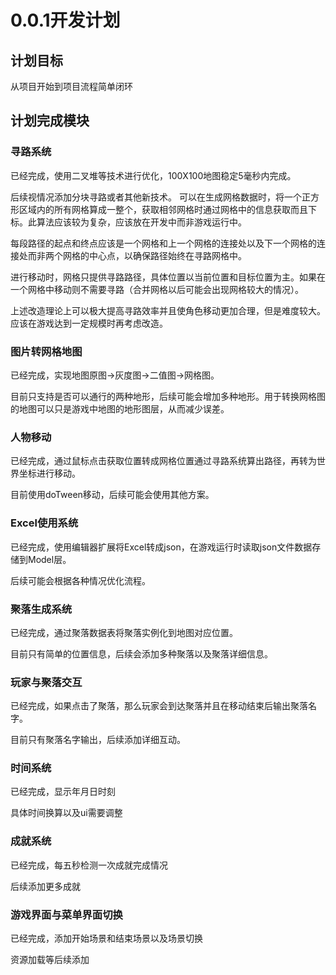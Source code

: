 ﻿# 0.0.1开发计划

## 计划目标

从项目开始到项目流程简单闭环

## 计划完成模块

### 寻路系统

已经完成，使用二叉堆等技术进行优化，100X100地图稳定5毫秒内完成。

后续视情况添加分块寻路或者其他新技术。
可以在生成网格数据时，将一个正方形区域内的所有网格算成一整个，获取相邻网格时通过网格中的信息获取而且下标。此算法应该较为复杂，应该放在开发中而非游戏运行中。

每段路径的起点和终点应该是一个网格和上一个网格的连接处以及下一个网格的连接处而非两个网格的中心点，以确保路径始终在寻路网格中。

进行移动时，网格只提供寻路路径，具体位置以当前位置和目标位置为主。如果在一个网格中移动则不需要寻路（合并网格以后可能会出现网格较大的情况）。

上述改造理论上可以极大提高寻路效率并且使角色移动更加合理，但是难度较大。应该在游戏达到一定规模时再考虑改造。

### 图片转网格地图

已经完成，实现地图原图->灰度图->二值图->网格图。

目前只支持是否可以通行的两种地形，后续可能会增加多种地形。用于转换网格图的地图可以只是游戏中地图的地形图层，从而减少误差。

### 人物移动

已经完成，通过鼠标点击获取位置转成网格位置通过寻路系统算出路径，再转为世界坐标进行移动。

目前使用doTween移动，后续可能会使用其他方案。

### Excel使用系统

已经完成，使用编辑器扩展将Excel转成json，在游戏运行时读取json文件数据存储到Model层。

后续可能会根据各种情况优化流程。

### 聚落生成系统

已经完成，通过聚落数据表将聚落实例化到地图对应位置。

目前只有简单的位置信息，后续会添加多种聚落以及聚落详细信息。

### 玩家与聚落交互

已经完成，如果点击了聚落，那么玩家会到达聚落并且在移动结束后输出聚落名字。

目前只有聚落名字输出，后续添加详细互动。

### 时间系统

已经完成，显示年月日时刻

具体时间换算以及ui需要调整

### 成就系统

已经完成，每五秒检测一次成就完成情况

后续添加更多成就

### 游戏界面与菜单界面切换

已经完成，添加开始场景和结束场景以及场景切换

资源加载等后续添加